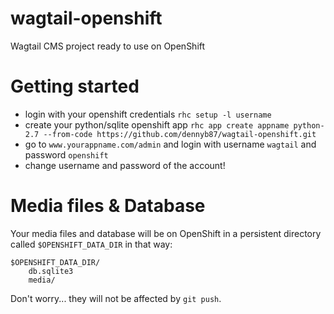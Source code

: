 # wagtail-openshift
Wagtail CMS project ready to use on OpenShift

# Getting started
* login with your openshift credentials  `rhc setup -l username`
* create your python/sqlite openshift app  `rhc app create appname python-2.7 --from-code https://github.com/dennyb87/wagtail-openshift.git`
* go to `www.yourappname.com/admin` and login with username `wagtail` and password `openshift`
* change username and password of the account!

# Media files & Database
Your media files and database will be on OpenShift in a persistent directory called `$OPENSHIFT_DATA_DIR` in that way:
```
$OPENSHIFT_DATA_DIR/
    db.sqlite3
    media/
```
Don't worry... they will not be affected by `git push`.
